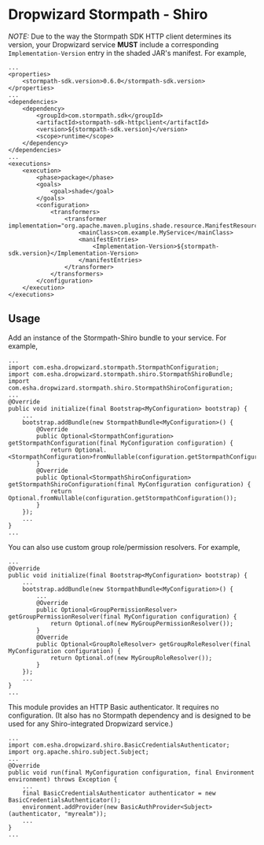 # Dropwizard Stormpath - Shiro

*NOTE:* Due to the way the Stormpath SDK HTTP client determines its version, your Dropwizard service **MUST** include a corresponding `Implementation-Version` entry in the shaded JAR's manifest. For example,

    ...
    <properties>
        <stormpath-sdk.version>0.6.0</stormpath-sdk.version>
    </properties>
    ...
    <dependencies>
        <dependency>
            <groupId>com.stormpath.sdk</groupId>
            <artifactId>stormpath-sdk-httpclient</artifactId>
            <version>${stormpath-sdk.version}</version>
            <scope>runtime</scope>
        </dependency>
    </dependencies>
    ...
    <executions>
        <execution>
            <phase>package</phase>
            <goals>
                <goal>shade</goal>
            </goals>
            <configuration>
                <transformers>
                    <transformer implementation="org.apache.maven.plugins.shade.resource.ManifestResourceTransformer">
                        <mainClass>com.example.MyService</mainClass>
                        <manifestEntries>
                            <Implementation-Version>${stormpath-sdk.version}</Implementation-Version>
                        </manifestEntries>
                    </transformer>
                </transformers>
            </configuration>
        </execution>
    </executions>

## Usage

Add an instance of the Stormpath-Shiro bundle to your service. For example,

    ...
    import com.esha.dropwizard.stormpath.StormpathConfiguration;
    import com.esha.dropwizard.stormpath.shiro.StormpathShiroBundle;
    import com.esha.dropwizard.stormpath.shiro.StormpathShiroConfiguration;
    ...
    @Override
    public void initialize(final Bootstrap<MyConfiguration> bootstrap) {
        ...
        bootstrap.addBundle(new StormpathBundle<MyConfiguration>() {
            @Override
            public Optional<StormpathConfiguration> getStormpathConfiguration(final MyConfiguration configuration) {
                return Optional.<StormpathConfiguration>fromNullable(configuration.getStormpathConfiguration());
            }
            @Override
            public Optional<StormpathShiroConfiguration> getStormpathShiroConfiguration(final MyConfiguration configuration) {
                return Optional.fromNullable(configuration.getStormpathConfiguration());
            }
        });
        ...
    }
    ...

You can also use custom group role/permission resolvers. For example,

    ...
    @Override
    public void initialize(final Bootstrap<MyConfiguration> bootstrap) {
        ...
        bootstrap.addBundle(new StormpathBundle<MyConfiguration>() {
            ...
            @Override
            public Optional<GroupPermissionResolver> getGroupPermissionResolver(final MyConfiguration configuration) {
                return Optional.of(new MyGroupPermissionResolver());
            }
            @Override
            public Optional<GroupRoleResolver> getGroupRoleResolver(final MyConfiguration configuration) {
                return Optional.of(new MyGroupRoleResolver());
            }
        });
        ...
    }
    ...

This module provides an HTTP Basic authenticator. It requires no configuration. (It also has no Stormpath dependency and is designed to be used for any Shiro-integrated Dropwizard service.)

    ...
    import com.esha.dropwizard.shiro.BasicCredentialsAuthenticator;
    import org.apache.shiro.subject.Subject;
    ...
    @Override
    public void run(final MyConfiguration configuration, final Environment environment) throws Exception {
        ...
        final BasicCredentialsAuthenticator authenticator = new BasicCredentialsAuthenticator();
        environment.addProvider(new BasicAuthProvider<Subject>(authenticator, "myrealm"));
        ...
    }
    ...
